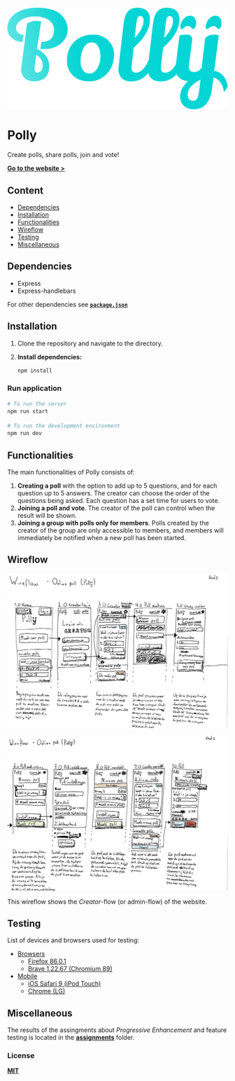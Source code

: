 ![Polly website logo](/assignments/opd-3/polly.png)

# Polly

Create polls, share polls, join and vote!

[**Go to the website >**](https://polly-y.herokuapp.com/)

## Content

* [Dependencies](#dependencies)
* [Installation](#installation)
* [Functionalities](#functionalities)
* [Wireflow](#wireflow)
* [Testing](#testing)
* [Miscellaneous](#miscellaneous)

## Dependencies

* Express
* Express-handlebars

For other dependencies see [**`package.json`**](package.json)

## Installation

1. Clone the repository and navigate to the directory.

2. **Install dependencies:**

	```bash
	npm install
	```

### Run application

```bash
# To run the server
npm run start

# To run the development environment
npm run dev
```

## Functionalities

The main functionalities of Polly consists of:

1. **Creating a poll** with the option to add up to 5 questions, and for each question up to 5 answers. The creator can choose the order of the questions being asked. Each question has a set time for users to vote.
2. **Joining a poll and vote**. The creator of the poll can control when the result will be shown.
3. **Joining a group with polls only for members**. Polls created by the creator of the group are only accessible to members, and members will immediately be notified when a new poll has been started.

## Wireflow

![Wireflow of the website showing the first five screens with descriptions below each screen.](assignments/opd-3/wireflow/polly-wireflow-1.jpg)

![Wireflow of the website showing the last five screens with descriptions below each screen.](assignments/opd-3/wireflow/polly-wireflow-2.jpg)

This wireflow shows the *Creator*-flow (or admin-flow) of the website.

## Testing

List of devices and browsers used for testing:

* [Browsers](#browsers)
	* [Firefox 86.0.1](#firefox)
	* [Brave 1.22.67 (Chromium 89)](#brave)
* [Mobile](#mobile)
	* [iOS Safari 9 (iPod Touch)](#ios-safari-9)
	* [Chrome (LG)](#chrome)

## Miscellaneous

The results of the assingments about *Progressive Enhancement* and feature testing is located in the [**assignments**](/assignments) folder.

### License

[**MIT**](LICENSE)
